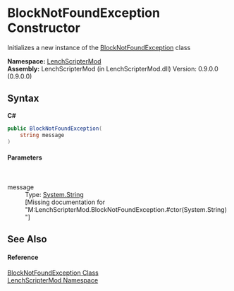 # BlockNotFoundException Constructor 
 

Initializes a new instance of the <a href="644f14fd-5dd3-bc89-b058-14317267fcc6">BlockNotFoundException</a> class

**Namespace:**&nbsp;<a href="a4f653e6-9ab3-f6ff-6eb8-285c9b4fe052">LenchScripterMod</a><br />**Assembly:**&nbsp;LenchScripterMod (in LenchScripterMod.dll) Version: 0.9.0.0 (0.9.0.0)

## Syntax

**C#**<br />
``` C#
public BlockNotFoundException(
	string message
)
```


#### Parameters
&nbsp;<dl><dt>message</dt><dd>Type: <a href="http://msdn2.microsoft.com/en-us/library/s1wwdcbf" target="_blank">System.String</a><br />\[Missing <param name="message"/> documentation for "M:LenchScripterMod.BlockNotFoundException.#ctor(System.String)"\]</dd></dl>

## See Also


#### Reference
<a href="644f14fd-5dd3-bc89-b058-14317267fcc6">BlockNotFoundException Class</a><br /><a href="a4f653e6-9ab3-f6ff-6eb8-285c9b4fe052">LenchScripterMod Namespace</a><br />